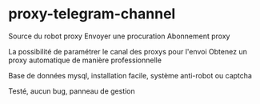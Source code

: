 # proxy-telegram-channel

Source du robot proxy Envoyer une procuration Abonnement proxy

La possibilité de paramétrer le canal des proxys pour l'envoi Obtenez un proxy automatique de manière professionnelle

Base de données mysql, installation facile, système anti-robot ou captcha

Testé, aucun bug, panneau de gestion
